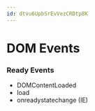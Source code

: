 ```yaml
---
id: dtvu6UpbSrEvVezCRDtp8K
---
```



# DOM Events

### Ready Events
* DOMContentLoaded
* load
* onreadystatechange (IE)

